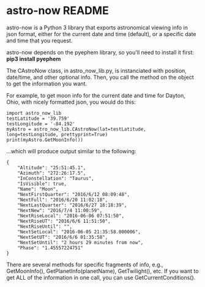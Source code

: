 # astro-now README

astro-now is a Python 3 library that exports astronomical viewing info in json format, either for the current date and time (default), or a specific date and time that you request.

astro-now depends on the pyephem library, so you'll need to install it first:  **pip3 install pyephem**

The CAstroNow class, in astro_now_lib.py, is instanciated with position, date/time, and other optional info.  Then, you call the method on the object to get the information you want.

For example, to get moon info for the current date and time for Dayton, Ohio, with nicely formatted json, you would do this:

	import astro_now_lib
	testLatitude = '39.759'
	testLongitude = '-84.192'
	myAstro = astro_now_lib.CAstroNow(lat=testLatitude, long=testLongitude, prettyprint=True)
	print(myAstro.GetMoonInfo())

...which will produce output similar to the following:

	{
		"Altitude": "25:51:45.1",
		"Azimuth": "272:26:17.5",
		"InConstellation": "Taurus",
		"IsVisible": true,
		"Name": "Moon",
		"NextFirstQuarter": "2016/6/12 08:09:48",
		"NextFull": "2016/6/20 11:02:18",
		"NextLastQuarter": "2016/6/27 18:18:39",
		"NextNew": "2016/7/4 11:00:59",
		"NextRiseLocal": "2016-06-06 07:51:50",
		"NextRiseUT": "2016/6/6 11:51:50",
		"NextRiseUntil": "",
		"NextSetLocal": "2016-06-05 21:35:58.000006",
		"NextSetUT": "2016/6/6 01:35:58",
		"NextSetUntil": "2 hours 29 minutes from now",
		"Phase": "1.45557224751"
	}

There are several methods for specific fragments of info, e.g., GetMoonInfo(), GetPlanetInfo(planetName), GetTwilight(), etc.  If you want to get ALL of the information in one call, you can use GetCurrentConditions().

